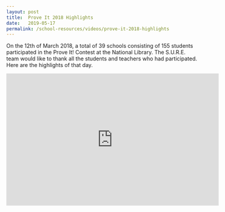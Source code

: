 ```yaml
---
layout: post
title:  Prove It 2018 Highlights
date:   2019-05-17
permalink: /school-resources/videos/prove-it-2018-highlights
---
```


On the 12th of March 2018, a total of 39 schools consisting of 155 students participated in the Prove It! Contest at the National Library. The S.U.R.E. team would like to thank all the students and teachers who had participated. Here are the highlights of that day.

<iframe width="560" height="350" src="https://www.youtube.com/embed/LTylo_rrbpo" frameborder="0" allow="accelerometer; autoplay; encrypted-media; gyroscope; picture-in-picture" allowfullscreen></iframe>